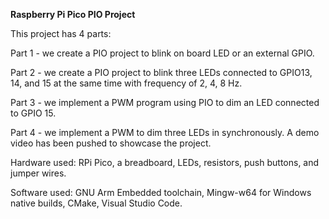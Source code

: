 **Raspberry Pi Pico PIO Project**

This project has 4 parts: 

Part 1 - we create a PIO project to blink on board LED or an external GPIO. 

Part 2 - we create a PIO project to blink three LEDs connected to GPIO13, 14, and 15 at the same time with frequency of 2, 4, 8 Hz. 

Part 3 - we implement a PWM program using PIO to dim an LED connected to GPIO 15. 

Part 4 - we implement a PWM to dim three LEDs in synchronously. A demo video has been pushed to showcase the project.

Hardware used: RPi Pico, a breadboard, LEDs, resistors, push buttons, and jumper wires.

Software used: GNU Arm Embedded toolchain, Mingw-w64 for Windows native builds, CMake, Visual Studio Code.

